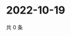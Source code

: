 # 2022-10-19

共 0 条

<!-- BEGIN WEIBO -->
<!-- 最后更新时间 Wed Oct 19 2022 01:36:37 GMT+0800 (China Standard Time) -->

<!-- END WEIBO -->
